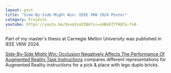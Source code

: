 ```yaml
---
layout: post
title: "Side-By-Side Might Win: IEEE VRW 2024 Poster"
category: Projects
youtube: https://youtu.be/Qxxm2uxEIBA?si=sHBaFZ7fAQ7a-fn6
---
```


Part of my master's thesis at Carnegie Mellon University was published in IEEE VRW 2024. 

[Side-By-Side Might Win: Occlusion Negatively Affects The Performance Of Augmented Reality Task Instructions](https://www.computer.org/csdl/proceedings-article/vrw/2024/744900a913/1Xld5b5ztgk) compares different representations for Augmented Reality instructions for a pick & place with lego duplo bricks.






